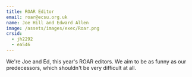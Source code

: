 ```yaml
---
title: ROAR Editor
email: roar@ecsu.org.uk
name: Joe Hill and Edward Allen 
image: /assets/images/exec/Roar.png
crsid:
  - jh2292
  - ea546
---
```

We're Joe and Ed, this year's ROAR editors. We aim to be as funny as our predecessors, which shouldn't be very difficult at all. 
